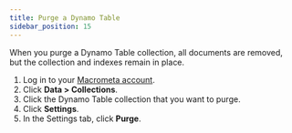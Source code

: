```yaml
---
title: Purge a Dynamo Table
sidebar_position: 15
---
```


When you purge a Dynamo Table collection, all documents are removed, but the collection and indexes remain in place.

1. Log in to your [Macrometa account](https://auth-play.macrometa.io/).
1. Click **Data > Collections**.
1. Click the Dynamo Table collection that you want to purge.
1. Click **Settings**.
1. In the Settings tab, click **Purge**.
